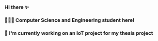 ### Hi there ✨
### 👩🏻‍💻 Computer Science and Engineering student here!
### 🔭 I'm currently working on an IoT project for my thesis project

<!--
**liviacardaccia02/liviacardaccia02** is a ✨ _special_ ✨ repository because its `README.md` (this file) appears on your GitHub profile.

Here are some ideas to get you started:

- 🔭 I’m currently working on ...
- 🌱 I’m currently learning ...
- 👯 I’m looking to collaborate on ...
- 🤔 I’m looking for help with ...
- 💬 Ask me about ...
- 📫 How to reach me: ...
- 😄 Pronouns: ...
- ⚡ Fun fact: ...
-->
